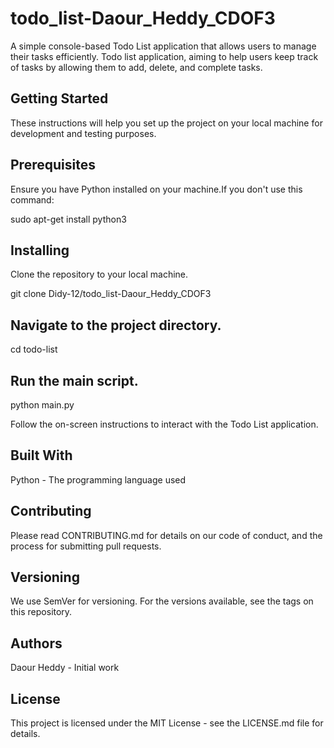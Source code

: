 # todo_list-Daour_Heddy_CDOF3


A simple console-based Todo List application that allows users to manage their tasks efficiently.
Todo list application, aiming to help users keep track of tasks by allowing them to add, delete, and complete tasks.

## Getting Started

These instructions will help you set up the project on your local machine for development and testing purposes.

## Prerequisites
Ensure you have Python installed on your machine.If you don't use this command:

sudo apt-get install python3

## Installing
Clone the repository to your local machine.

git clone Didy-12/todo_list-Daour_Heddy_CDOF3

## Navigate to the project directory.

cd todo-list

## Run the main script.

python main.py

Follow the on-screen instructions to interact with the Todo List application.

## Built With

Python - The programming language used

## Contributing

Please read CONTRIBUTING.md for details on our code of conduct, and the process for submitting pull requests.

## Versioning

We use SemVer for versioning. For the versions available, see the tags on this repository.

## Authors

Daour Heddy - Initial work


## License

This project is licensed under the MIT License - see the LICENSE.md file for details.
